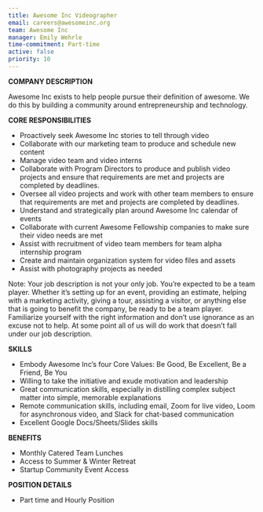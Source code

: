 ```yaml
---
title: Awesome Inc Videographer
email: careers@awesomeinc.org
team: Awesome Inc
manager: Emily Wehrle
time-commitment: Part-time
active: false
priority: 10
---
```


**COMPANY DESCRIPTION**

Awesome Inc exists to help people pursue their definition of awesome. We do this by building a community around entrepreneurship and technology.

**CORE RESPONSIBILITIES**

* Proactively seek Awesome Inc stories to tell through video
* Collaborate with our marketing team to produce and schedule new content
* Manage video team and video interns
* Collaborate with Program Directors to produce and publish video projects and ensure that requirements are met and projects are completed by deadlines.
* Oversee all video projects and work with other team members to ensure that requirements are met and projects are completed by deadlines.
* Understand and strategically plan around Awesome Inc calendar of events
* Collaborate with current Awesome Fellowship companies to make sure their video needs are met
* Assist with recruitment of video team members for team alpha internship program
* Create and maintain organization system for video files and assets
* Assist with photography projects as needed

Note: Your job description is not your only job.  You’re expected to be a team player.  Whether it’s setting up for an event, providing an estimate, helping with a marketing activity, giving a tour, assisting a visitor, or anything else that is going to benefit the company, be ready to be a team player.  Familiarize yourself with the right information and don’t use ignorance as an excuse not to help. At some point all of us will do work that doesn’t fall under our job description.

**SKILLS**

* Embody Awesome Inc’s four Core Values: Be Good, Be Excellent, Be a Friend, Be You
* Willing to take the initiative and exude motivation and leadership
* Great communication skills, especially in distilling complex subject matter into simple, memorable explanations
* Remote communication skills, including email, Zoom for live video, Loom for asynchronous video, and Slack for chat-based communication
* Excellent Google Docs/Sheets/Slides skills

**BENEFITS**

* Monthly Catered Team Lunches
* Access to Summer & Winter Retreat
* Startup Community Event Access

**POSITION DETAILS**

* Part time and Hourly Position
